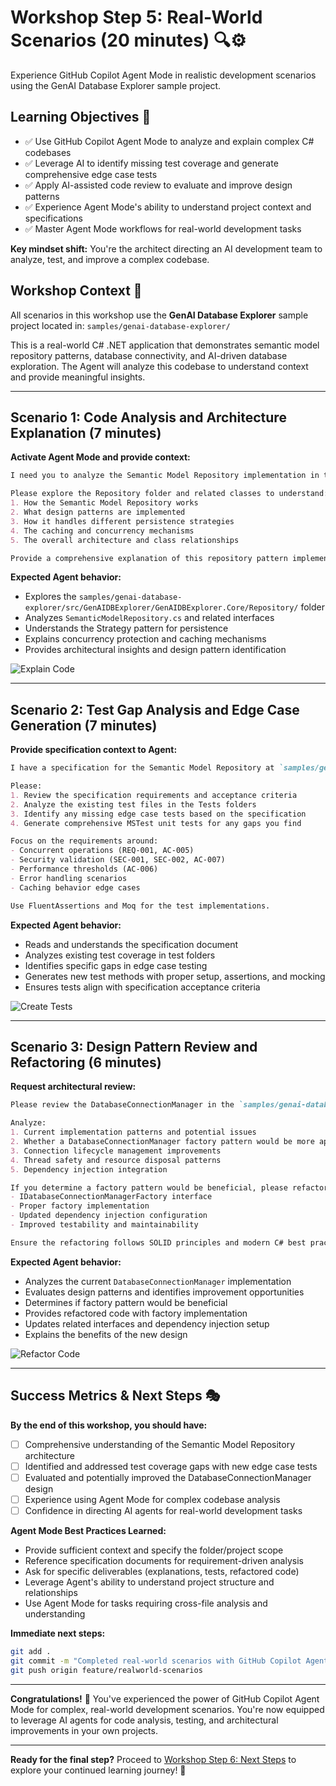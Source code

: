 # Workshop Step 5: Real-World Scenarios (20 minutes) 🔍⚙️

Experience GitHub Copilot Agent Mode in realistic development scenarios using the GenAI Database Explorer sample project.

## Learning Objectives 🎯

- ✅ Use GitHub Copilot Agent Mode to analyze and explain complex C# codebases
- ✅ Leverage AI to identify missing test coverage and generate comprehensive edge case tests
- ✅ Apply AI-assisted code review to evaluate and improve design patterns
- ✅ Experience Agent Mode's ability to understand project context and specifications
- ✅ Master Agent Mode workflows for real-world development tasks

**Key mindset shift:** You're the architect directing an AI development team to analyze, test, and improve a complex codebase.

## Workshop Context 📁

All scenarios in this workshop use the **GenAI Database Explorer** sample project located in:
`samples/genai-database-explorer/`

This is a real-world C# .NET application that demonstrates semantic model repository patterns, database connectivity, and AI-driven database exploration. The Agent will analyze this codebase to understand context and provide meaningful insights.

---

## Scenario 1: Code Analysis and Architecture Explanation (7 minutes)

**Activate Agent Mode and provide context:**

```md
I need you to analyze the Semantic Model Repository implementation in the `samples/genai-database-explorer/src/GenAIDBExplorer/GenAIDBExplorer.Core/Repository/` folder.

Please explore the Repository folder and related classes to understand:
1. How the Semantic Model Repository works
2. What design patterns are implemented
3. How it handles different persistence strategies
4. The caching and concurrency mechanisms
5. The overall architecture and class relationships

Provide a comprehensive explanation of this repository pattern implementation.
```

**Expected Agent behavior:**

- Explores the `samples/genai-database-explorer/src/GenAIDBExplorer/GenAIDBExplorer.Core/Repository/` folder
- Analyzes `SemanticModelRepository.cs` and related interfaces
- Understands the Strategy pattern for persistence
- Explains concurrency protection and caching mechanisms
- Provides architectural insights and design pattern identification

![Explain Code](images/github-copilot-explain-code.png)

---

## Scenario 2: Test Gap Analysis and Edge Case Generation (7 minutes)

**Provide specification context to Agent:**

```md
I have a specification for the Semantic Model Repository at `samples/genai-database-explorer/spec/spec-data-semantic-model-repository.md`.

Please:
1. Review the specification requirements and acceptance criteria
2. Analyze the existing test files in the Tests folders
3. Identify any missing edge case tests based on the specification
4. Generate comprehensive MSTest unit tests for any gaps you find

Focus on the requirements around:
- Concurrent operations (REQ-001, AC-005)
- Security validation (SEC-001, SEC-002, AC-007)
- Performance thresholds (AC-006)
- Error handling scenarios
- Caching behavior edge cases

Use FluentAssertions and Moq for the test implementations.
```

**Expected Agent behavior:**

- Reads and understands the specification document
- Analyzes existing test coverage in test folders
- Identifies specific gaps in edge case testing
- Generates new test methods with proper setup, assertions, and mocking
- Ensures tests align with specification acceptance criteria

![Create Tests](images/github-copilot-create-tests.png)

---

## Scenario 3: Design Pattern Review and Refactoring (6 minutes)

**Request architectural review:**

```md
Please review the DatabaseConnectionManager in the `samples/genai-database-explorer/src/GenAIDBExplorer/GenAIDBExplorer.Core/Data/ConnectionManager` project and evaluate its current design.

Analyze:
1. Current implementation patterns and potential issues
2. Whether a DatabaseConnectionManager factory pattern would be more appropriate
3. Connection lifecycle management improvements
4. Thread safety and resource disposal patterns
5. Dependency injection integration

If you determine a factory pattern would be beneficial, please refactor the code to implement:
- IDatabaseConnectionManagerFactory interface
- Proper factory implementation
- Updated dependency injection configuration
- Improved testability and maintainability

Ensure the refactoring follows SOLID principles and modern C# best practices.
```

**Expected Agent behavior:**

- Analyzes the current `DatabaseConnectionManager` implementation
- Evaluates design patterns and identifies improvement opportunities
- Determines if factory pattern would be beneficial
- Provides refactored code with factory implementation
- Updates related interfaces and dependency injection setup
- Explains the benefits of the new design

![Refactor Code](images/github-copilot-refactor-code.png)

---

## Success Metrics & Next Steps 🎭

**By the end of this workshop, you should have:**

- [ ] Comprehensive understanding of the Semantic Model Repository architecture
- [ ] Identified and addressed test coverage gaps with new edge case tests
- [ ] Evaluated and potentially improved the DatabaseConnectionManager design
- [ ] Experience using Agent Mode for complex codebase analysis
- [ ] Confidence in directing AI agents for real-world development tasks

**Agent Mode Best Practices Learned:**

- Provide sufficient context and specify the folder/project scope
- Reference specification documents for requirement-driven analysis
- Ask for specific deliverables (explanations, tests, refactored code)
- Leverage Agent's ability to understand project structure and relationships
- Use Agent Mode for tasks requiring cross-file analysis and understanding

**Immediate next steps:**

```bash
git add .
git commit -m "Completed real-world scenarios with GitHub Copilot Agent Mode"
git push origin feature/realworld-scenarios
```

---

**Congratulations!** 🎉 You've experienced the power of GitHub Copilot Agent Mode for complex, real-world development scenarios. You're now equipped to leverage AI agents for code analysis, testing, and architectural improvements in your own projects.

---

**Ready for the final step?** Proceed to [Workshop Step 6: Next Steps](workshop-step-6-next-steps.md) to explore your continued learning journey! 🚀
